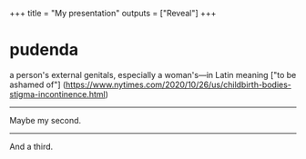 +++
title = "My presentation"
outputs = ["Reveal"]
+++

# pudenda

a person's external genitals, especially a woman's—in Latin meaning ["to be ashamed of"] (https://www.nytimes.com/2020/10/26/us/childbirth-bodies-stigma-incontinence.html)

---

Maybe my second.

---

And a third.


